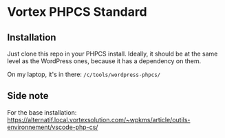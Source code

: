 # Vortex PHPCS Standard

## Installation

Just clone this repo in your PHPCS install. Ideally, it should be at the same level as the WordPress ones, because it has a dependency on them.

On my laptop, it's in there: `/c/tools/wordpress-phpcs/`

## Side note

For the base installation: https://alternatif.local.vortexsolution.com/~wpkms/article/outils-environnement/vscode-php-cs/